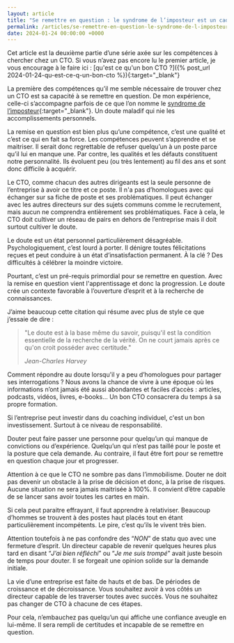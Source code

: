 ```yaml
---
layout: article
title: "Se remettre en question : le syndrome de l’imposteur est un cadeau"
permalink: /articles/se-remettre-en-question-le-syndrome-de-l-imposteur-est-un-cadeau
date: 2024-01-24 00:00:00 +0000
---
```


Cet article est la deuxième partie d’une série axée sur les compétences à chercher chez un CTO. Si vous n’avez pas encore lu le premier article, je vous encourage à le faire ici : [qu'est ce qu'un bon CTO ?]({% post_url 2024-01-24-qu-est-ce-q-un-bon-cto %}){:target="_blank"}

La première des compétences qu’il me semble nécessaire de trouver chez un CTO est sa capacité à se remettre en question. De mon expérience, celle-ci s’accompagne parfois de ce que l’on nomme le [syndrome de l’imposteur](https://fr.wikipedia.org/wiki/Syndrome_de_l%27imposteur){:target="_blank"}. Un doute maladif qui nie les accomplissements personnels.

La remise en question est bien plus qu’une compétence, c’est une qualité et c’est ce qui en fait sa force. Les compétences peuvent s’apprendre et se maitriser. Il serait donc regrettable de refuser quelqu’un à un poste parce qu’il lui en manque une. Par contre, les qualités et les défauts constituent notre personnalité. Ils évoluent peu (ou très lentement) au fil des ans et sont donc difficile à acquérir.

Le CTO, comme chacun des autres dirigeants est la seule personne de l’entreprise à avoir ce titre et ce poste. Il n'a pas d’homologues avec qui échanger sur sa fiche de poste et ses problématiques. Il peut échanger avec les autres directeurs sur des sujets communs comme le recrutement, mais aucun ne comprendra entièrement ses problématiques. Face à cela, le CTO doit cultiver un réseau de pairs en dehors de l’entreprise mais il doit surtout cultiver le doute.

Le doute est un état personnel particulièrement désagréable. Psychologiquement, c’est lourd à porter. Il dénigre toutes félicitations reçues et peut conduire à un état d’insatisfaction permanent. À la clé ? Des difficultés à célébrer la moindre victoire.

Pourtant, c’est un pré-requis primordial pour se remettre en question. Avec la remise en question vient l'apprentissage et donc la progression. Le doute crée un contexte favorable à l’ouverture d’esprit et à la recherche de connaissances.

J’aime beaucoup cette citation qui résume avec plus de style ce que j’essaie de dire :

> "Le doute est à la base même du savoir, puisqu'il est la condition essentielle de la recherche de la vérité. On ne court jamais après ce qu'on croit posséder avec certitude."
>
> *Jean-Charles Harvey*

Comment répondre au doute lorsqu'il y a peu d’homologues pour partager ses interrogations ? Nous avons la chance de vivre à une époque où les informations n’ont jamais été aussi abondantes et faciles d’accès : articles, podcasts, vidéos, livres, e-books... Un bon CTO consacrera du temps à sa propre formation.

Si l’entreprise peut investir dans du coaching individuel, c'est un bon investissement. Surtout à ce niveau de responsabilité.

Douter peut faire passer une personne pour quelqu’un qui manque de convictions ou d’expérience. Quelqu’un qui n’est pas taillé pour le poste et la posture que cela demande. Au contraire, il faut être fort pour se remettre en question chaque jour et progresser.

Attention à ce que le CTO ne sombre pas dans l’immobilisme. Douter ne doit pas devenir un obstacle à la prise de décision et donc, à la prise de risques. Aucune situation ne sera jamais maitrisée à 100%. Il convient d’être capable de se lancer sans avoir toutes les cartes en main.

Si cela peut paraitre effrayant, il faut apprendre à relativiser. Beaucoup d’hommes se trouvent à des postes haut placés tout en étant particulièrement incompétents. Le pire, c’est qu’ils le vivent très bien.

Attention toutefois à ne pas confondre des “*NON*” de statu quo avec une fermeture d’esprit. Un directeur capable de revenir quelques heures plus tard en disant “*J’ai bien réfléchi*” ou “*Je me suis trompé*” avait juste besoin de temps pour douter. Il se forgeait une opinion solide sur la demande initiale.

La vie d’une entreprise est faite de hauts et de bas. De périodes de croissance et de décroissance. Vous souhaitez avoir à vos côtés un directeur capable de les traverser toutes avec succès. Vous ne souhaitez pas changer de CTO à chacune de ces étapes. 

Pour cela, n’embauchez pas quelqu’un qui affiche une confiance aveugle en lui-même. Il sera rempli de certitudes et incapable de se remettre en question.